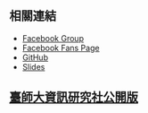 ---
---

## 相關連結

- [Facebook Group](https://www.facebook.com/groups/ntnucic)
- [Facebook Fans Page](https://www.facebook.com/NTNUCIC)
- [GitHub](https://github.com/ntnucic/)
- [Slides](http://ntnucic.github.io/104/)

<h2 id="fb_title">
  <a href="https://www.facebook.com/groups/ntnucic/">臺師大資訊研究社公開版</a>
</h2>

<ul id="fb_posts">
</ul>

<script>
  fetch('https://graph.facebook.com/575629159242410/feed?access_token=1764433087110919|P5Iz7NORruUb8OA2M1m5Wn7_waw').then(function(response) {
    return response.json();
  }).then( (posts) => {
  console.log(posts);
    var content = "", msg;
    posts.data.forEach( (post) => {
      if (post.message) {
        msg = post.message;
        msg = msg.replace(/&/g, "&amp;")
          .replace(/</g, "&lt;")
          .replace(/>/g, "&gt;")
          .replace(/"/g, "&quot;")
          .replace(/'/g, "&#039;");
      }

      content += `
        <li>
          <img src="https://graph.facebook.com/${post.from.id}/picture?width=60&height=60" alt="${post.from.name}" class="avatar" />
          <div class="user_name">${post.from.name}</div>
          <p class="content">`;

          var before = false;

          if(msg) {
            content += `<a href="https://facebook.com/${post.id} ">${msg}</a>`
            before = true;
          }
          if(post.link) {
            content += before?"<br>":"[Share]";
            content += `<a href="${post.link}" class="link">${post.name?post.name:""}</a>`
            before = true;
          }
          if(post.picture) {
            content += before?"<br>":"";
            content += `<img src="${post.picture}" alt="" class="share_img" />`
          }

          content += `</p>
        </li>
        `;
    });
    return content;
  })
  .catch(function(err) {
    return "<p>請點選標題連結以觀看社團貼文！</p>";
  }).then(function (content) {
    document.getElementById('fb_posts').innerHTML += content;
  });
</script>
